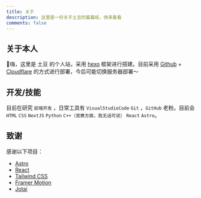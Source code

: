 ```yaml
---
title: 关于
description: 这里是一份关于土豆的篇篇纸，快来看看
comments: false
---
```


## 关于本人

👋嗨，这里是 土豆 的个人站，采用 [hexo](https://hexo.io/zh-cn/) 框架进行搭建。目前采用 [Github](https://github.com) + [Cloudflare](https://cloudflare.com) 的方式进行部署，今后可能切换服务器部署～
## 开发/技能

目前在研究 ```前端开发``` ，日常工具有 ```VisualStudioCode``` ```Git``` ，```GitHub``` 老粉。目前会 ```HTML``` ```CSS``` ```NextJS``` ```Python``` ```C++（竞赛方面，我无话可说）``` ```React``` ```Astro```。

## 致谢

感谢以下项目：

- [Astro](https://astro.build/)
- [React](https://reactjs.org/)
- [Tailwind CSS](https://tailwindcss.com/)
- [Framer Motion](https://www.framer.com/motion/)
- [Jotai](https://jotai.org/)
